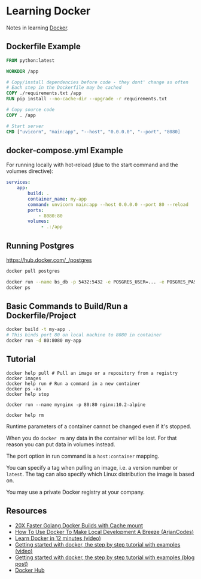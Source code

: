 # Learning Docker

Notes in learning [Docker](https://www.docker.com/).

## Dockerfile Example

```Dockerfile
FROM python:latest

WORKDIR /app

# Copy/install dependencies before code - they dont' change as often
# Each step in the Dockerfile may be cached
COPY ./requirements.txt /app
RUN pip install --no-cache-dir --upgrade -r requirements.txt

# Copy source code
COPY . /app

# Start server
CMD ["uvicorn", "main:app", "--host", "0.0.0.0", "--port", "8080]
```

## docker-compose.yml Example

For running locally with hot-reload (due to the start command and the volumes directive):

```yml
services:
    app:
        build: .
        container_name: my-app
        command: unvicorn main:app --host 0.0.0.0 --port 80 --reload
        ports:
            - 8080:80
        volumes:
             - .:/app             
```

## Running Postgres

https://hub.docker.com/_/postgres

```sh
docker pull postgres

docker run --name bs_db -p 5432:5432 -e POSGRES_USER=... -e POSGRES_PASSWORD=... -d postgres
docker ps

```

## Basic Commands to Build/Run a Dockerfile/Project

```sh
docker build -t my-app .
# This binds port 80 on local machine to 8080 in container
docker run -d 80:8080 my-app
```

## Tutorial

```
docker help pull # Pull an image or a repository from a registry
docker images
docker help run # Run a command in a new container
docker ps -as
docker help stop

docker run --name mynginx -p 80:80 nginx:10.2-alpine

docker help rm
```

Runtime parameters of a container cannot be changed even if it's stopped.

When you do `docker rm` any data in the container will be lost. For that reason
you can put data in volumes instead.

The port option in run command is a `host:container` mapping.

You can specify a tag when pulling an image, i.e. a version number or `latest`.
The tag can also specify which Linux distribution the image is based on.

You may use a private Docker registry at your company.

## Resources

* [20X Faster Golang Docker Builds with Cache mount](https://blog.stackademic.com/20x-faster-golang-docker-builds-f7665f4f43d7)
* [How To Use Docker To Make Local Development A Breeze (ArjanCodes)](https://www.youtube.com/watch?v=zkMRWDQV4Tg)
* [Learn Docker in 12 minutes (video)](https://www.youtube.com/watch?v=YFl2mCHdv24)
* [Getting started with docker, the step by step tutorial with examples (video)](https://www.youtube.com/watch?v=Vyp5_F42NGs)
* [Getting started with docker, the step by step tutorial with examples (blog post)](http://takacsmark.com/getting-started-with-docker-in-your-project-step-by-step-tutorial/)
* [Docker Hub](https://hub.docker.com)

